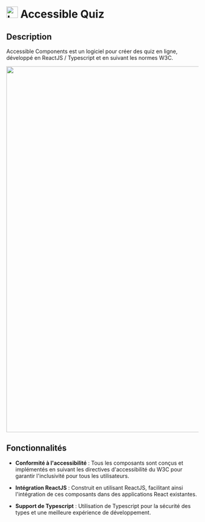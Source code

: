 # <img src="https://github.com/y28lyn/accessible-components/assets/97447648/8dacdc38-85ea-422e-a378-da5f4c384c2e" alt="Logo Accessible Components" width="30" height="30"> Accessible Quiz

## Description

Accessible Components est un logiciel pour créer des quiz en ligne, développé en ReactJS / Typescript et en suivant les normes W3C.

<img width="960" alt="" src="https://github.com/y28lyn/accessible-components/assets/97447648/b9fe4f70-a616-4bca-afca-99f16b54a760">

## Fonctionnalités

- **Conformité à l'accessibilité** : Tous les composants sont conçus et implémentés en suivant les directives d'accessibilité du W3C pour garantir l'inclusivité pour tous les utilisateurs.

- **Intégration ReactJS** : Construit en utilisant ReactJS, facilitant ainsi l'intégration de ces composants dans des applications React existantes.

- **Support de Typescript** : Utilisation de Typescript pour la sécurité des types et une meilleure expérience de développement.
